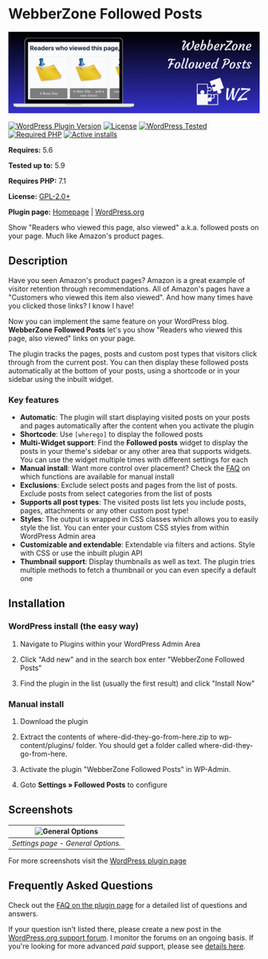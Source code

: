# WebberZone Followed Posts

![Knowledge Base](https://raw.githubusercontent.com/WebberZone/where-did-they-go-from-here/master/wporg-assets/banner-1544x500.png)

[![WordPress Plugin Version](https://img.shields.io/wordpress/plugin/v/where-did-they-go-from-here.svg?style=flat-square)](https://wordpress.org/plugins/where-did-they-go-from-here/)
[![License](https://img.shields.io/badge/license-GPL_v2%2B-orange.svg?style=flat-square)](https://opensource.org/licenses/GPL-2.0)
[![WordPress Tested](https://img.shields.io/wordpress/v/where-did-they-go-from-here.svg?style=flat-square)](https://wordpress.org/plugins/where-did-they-go-from-here/)
[![Required PHP](https://img.shields.io/wordpress/plugin/required-php/where-did-they-go-from-here?style=flat-square)](https://wordpress.org/plugins/where-did-they-go-from-here/)
[![Active installs](https://img.shields.io/wordpress/plugin/installs/where-did-they-go-from-here?style=flat-square)](https://wordpress.org/plugins/where-did-they-go-from-here/)

__Requires:__ 5.6

__Tested up to:__ 5.9

__Requires PHP:__ 7.1

__License:__ [GPL-2.0+](https://www.gnu.org/licenses/gpl-2.0.html)

__Plugin page:__ [Homepage](https://webberzone.com/plugins/webberzone-followed-posts/) | [WordPress.org](https://wordpress.org/plugins/where-did-they-go-from-here)

Show "Readers who viewed this page, also viewed" a.k.a. followed posts on your page. Much like Amazon's product pages.

## Description

Have you seen Amazon's product pages? Amazon is a great example of visitor retention through recommendations. All of Amazon's pages have a "Customers who viewed this item also viewed". And how many times have you clicked those links? I know I have!

Now you can implement the same feature on your WordPress blog. **WebberZone Followed Posts** let's you show "Readers who viewed this page, also viewed" links on your page.

The plugin tracks the pages, posts and custom post types that visitors click through from the current post. You can then display these followed posts automatically at the bottom of your posts, using a shortcode or in your sidebar using the inbuilt widget.

### Key features

* **Automatic**: The plugin will start displaying visited posts on your posts and pages automatically after the content when you activate the plugin
* **Shortcode**: Use `[wherego]` to display the followed posts
* **Multi-Widget support**: Find the __Followed posts__ widget to display the posts in your theme's sidebar or any other area that supports widgets. You can use the widget multiple times with different settings for each
* **Manual install**: Want more control over placement? Check the [FAQ](https://wordpress.org/plugins/where-did-they-go-from-here/#faq) on which functions are available for manual install
* **Exclusions**: Exclude select posts and pages from the list of posts. Exclude posts from select categories from the list of posts
* **Supports all post types**: The visited posts list lets you include posts, pages, attachments or any other custom post type!
* **Styles**: The output is wrapped in CSS classes which allows you to easily style the list. You can enter your custom CSS styles from within WordPress Admin area
* **Customizable and extendable**: Extendable via filters and actions. Style with CSS or use the inbuilt plugin API
* **Thumbnail support**: Display thumbnails as well as text. The plugin tries multiple methods to fetch a thumbnail or you can even specify a default one

## Installation

### WordPress install (the easy way)

1. Navigate to Plugins within your WordPress Admin Area

2. Click "Add new" and in the search box enter "WebberZone Followed Posts"

3. Find the plugin in the list (usually the first result) and click "Install Now"

### Manual install

1. Download the plugin

2. Extract the contents of where-did-they-go-from-here.zip to wp-content/plugins/ folder. You should get a folder called where-did-they-go-from-here.

3. Activate the plugin "WebberZone Followed Posts" in WP-Admin.

4. Goto **Settings &raquo; Followed Posts** to configure

## Screenshots

| ![General Options](https://raw.github.com/WebberZone/where-did-they-go-from-here/master/wporg-assets/screenshot-1.png) |
|:--:|
| *Settings page - General Options.* |

For more screenshots visit the [WordPress plugin page](https://wordpress.org/plugins/where-did-they-go-from-here/#screenshots)

## Frequently Asked Questions

Check out the [FAQ on the plugin page](https://wordpress.org/plugins/where-did-they-go-from-here/#faq) for a detailed list of questions and answers.

If your question isn't listed there, please create a new post in the [WordPress.org support forum](https://wordpress.org/support/plugin/where-did-they-go-from-here). I monitor the forums on an ongoing basis. If you're looking for more advanced _paid_ support, please see [details here](https://webberzone.com/support/).
